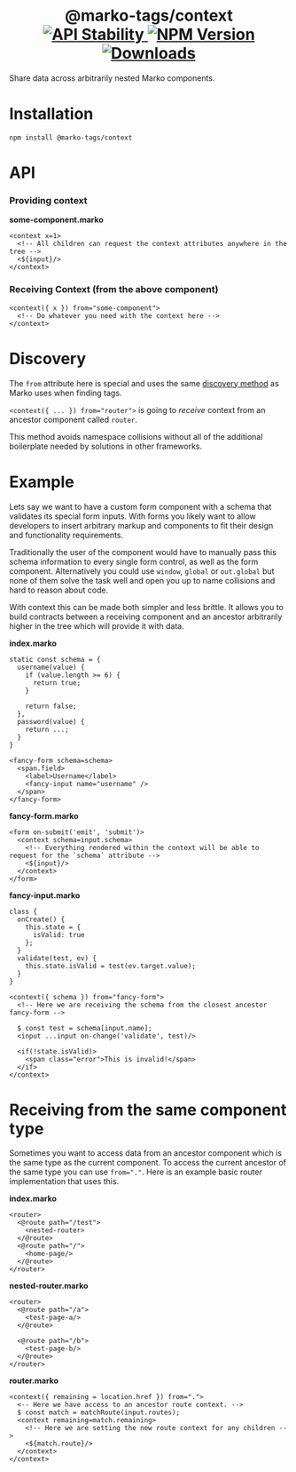 <h1 align="center">
  <!-- Logo -->
  <br/>
  @marko-tags/context
	<br/>

  <!-- Stability -->
  <a href="https://nodejs.org/api/documentation.html#documentation_stability_index">
    <img src="https://img.shields.io/badge/stability-experimental-orange.svg" alt="API Stability"/>
  </a>
  <!-- NPM Version -->
  <a href="https://npmjs.org/package/@marko-tags/context">
    <img src="https://img.shields.io/npm/v/@marko-tags/context.svg" alt="NPM Version"/>
  </a>
  <!-- Downloads -->
  <a href="https://npmjs.org/package/@marko-tags/context">
    <img src="https://img.shields.io/npm/dm/@marko-tags/context.svg" alt="Downloads"/>
  </a>
</h1>

Share data across arbitrarily nested Marko components.

# Installation

```console
npm install @marko-tags/context
```

# API

### Providing context

**some-component.marko**

```marko
<context x=1>
  <!-- All children can request the context attributes anywhere in the tree -->
  <${input}/>
</context>
```

### Receiving Context (from the above component)

```marko
<context({ x }) from="some-component">
  <!-- Do whatever you need with the context here -->
</context>
```

# Discovery

The `from` attribute here is special and uses the same [discovery method](https://markojs.com/docs/custom-tags/#discovering-tags) as Marko uses when finding tags.

`<context({ ... }) from="router">` is going to _receive_ context from an ancestor component called `router`.

This method avoids namespace collisions without all of the additional boilerplate needed by solutions in other frameworks.

# Example

Lets say we want to have a custom form component with a schema that validates its special form inputs. With forms you likely want to allow developers to insert arbitrary markup and components to fit their design and functionality requirements.

Traditionally the user of the component would have to manually pass this schema information to every single form control, as well as the form component. Alternatively you could use `window`, `global` or `out.global` but none of them solve the task well and open you up to name collisions and hard to reason about code.

With context this can be made both simpler and less brittle. It allows you to build contracts between a receiving component and an ancestor arbitrarily higher in the tree which will provide it with data.

**index.marko**

```marko
static const schema = {
  username(value) {
    if (value.length >= 6) {
      return true;
    }

    return false;
  },
  password(value) {
    return ...;
  }
}

<fancy-form schema=schema>
  <span.field>
    <label>Username</label>
    <fancy-input name="username" />
  </span>
</fancy-form>
```

**fancy-form.marko**

```marko
<form on-submit('emit', 'submit')>
  <context schema=input.schema>
    <!-- Everything rendered within the context will be able to request for the `schema` attribute -->
    <${input}/>
  </context>
</form>
```

**fancy-input.marko**

```marko
class {
  onCreate() {
    this.state = {
      isValid: true
    };
  }
  validate(test, ev) {
    this.state.isValid = test(ev.target.value);
  }
}

<context({ schema }) from="fancy-form">
  <!-- Here we are receiving the schema from the closest ancestor fancy-form -->

  $ const test = schema[input.name];
  <input ...input on-change('validate', test)/>

  <if(!state.isValid)>
    <span class="error">This is invalid!</span>
  </if>
</context>
```

# Receiving from the same component type

Sometimes you want to access data from an ancestor component which is the same type as the current component.
To access the current ancestor of the same type you can use `from="."`. Here is an example basic router implementation that uses this.

**index.marko**

```marko
<router>
  <@route path="/test">
    <nested-router>
  </@route>
  <@route path="/">
    <home-page/>
  </@route>
</router>
```

**nested-router.marko**

```marko
<router>
  <@route path="/a">
    <test-page-a/>
  </@route>

  <@route path="/b">
    <test-page-b/>
  </@route>
</router>
```

**router.marko**

```marko
<context({ remaining = location.href }) from=".">
  <-- Here we have access to an ancestor route context. -->
  $ const match = matchRoute(input.routes);
  <context remaining=match.remaining>
    <!-- Here we are setting the new route context for any children -->
    <${match.route}/>
  </context>
</context>
```
